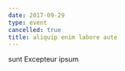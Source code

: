 ```yaml
---
date: 2017-09-29
type: event
cancelled: true
title: aliquip enim labore aute
---
```

sunt Excepteur ipsum